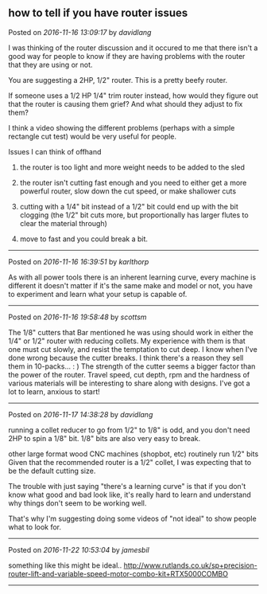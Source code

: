 ## how to tell if you have router issues
Posted on *2016-11-16 13:09:17* by *davidlang*

I was thinking of the router discussion and it occured to me that there isn't a good way for people to know if they are having problems with the router that they are using or not.

You are suggesting a 2HP, 1/2" router. This is a pretty beefy router.

If someone uses a 1/2 HP 1/4" trim router instead, how would they figure out that the router is causing them grief? And what should they adjust to fix them?

I think a video showing the different problems (perhaps with a simple rectangle cut test) would be very useful for people.

Issues I can think of offhand

1. the router is too light and more weight needs to be added to the sled

2. the router isn't cutting fast enough and you need to either get a more powerful router, slow down the cut speed, or make shallower cuts

3. cutting with a 1/4" bit instead of a 1/2" bit could end up with the bit clogging (the 1/2" bit cuts more, but proportionally has larger flutes to clear the material through)

4. move to fast and you could break a bit.

---

Posted on *2016-11-16 16:39:51* by *karlthorp*

As with all power tools there is an inherent learning curve, every machine is different it doesn't matter if it's the same make and model or not, you have to experiment and learn what your setup is capable of.

---

Posted on *2016-11-16 19:58:48* by *scottsm*

The 1/8" cutters that Bar mentioned he was using should work in either the 1/4" or 1/2" router with reducing collets. My experience with them is that one must cut slowly, and resist the temptation to cut deep. I know when I've done wrong because the cutter breaks. I think there's a reason they sell them in 10-packs...  : ) The strength of the cutter seems a bigger factor than the power of the router. Travel speed, cut depth, rpm and the hardness of various materials will be interesting to share along with designs. I've got a lot to learn, anxious to start!

---

Posted on *2016-11-17 14:38:28* by *davidlang*

running a collet reducer to go from 1/2" to 1/8" is odd, and you don't need 2HP to spin a 1/8" bit. 1/8" bits are also very easy to break.

other large format wood CNC machines (shopbot, etc) routinely run 1/2" bits  Given that the recommended router is a 1/2" collet, I was expecting that to be the default cutting size.

The trouble with just saying "there's a learning curve" is that if you don't know what good and bad look like, it's really hard to learn and understand why things don't seem to be working well.

That's why I'm suggesting doing some videos of "not ideal" to show people what to look for.

---

Posted on *2016-11-22 10:53:04* by *jamesbil*

something like this might be ideal..
http://www.rutlands.co.uk/sp+precision-router-lift-and-variable-speed-motor-combo-kit+RTX5000COMBO

---

